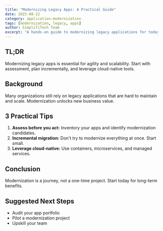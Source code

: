 ```yaml
---
title: "Modernizing Legacy Apps: A Practical Guide"
date: 2025-08-22
category: application-modernization
tags: [modernization, legacy, apps]
author: SimplifiTech Team
excerpt: "A hands-on guide to modernizing legacy applications for today's cloud-native world."
---
```


## TL;DR
Modernizing legacy apps is essential for agility and scalability. Start with assessment, plan incrementally, and leverage cloud-native tools.

## Background
Many organizations still rely on legacy applications that are hard to maintain and scale. Modernization unlocks new business value.

## 3 Practical Tips
1. **Assess before you act:** Inventory your apps and identify modernization candidates.
2. **Incremental migration:** Don't try to modernize everything at once. Start small.
3. **Leverage cloud-native:** Use containers, microservices, and managed services.

## Conclusion
Modernization is a journey, not a one-time project. Start today for long-term benefits.

## Suggested Next Steps
- Audit your app portfolio
- Pilot a modernization project
- Upskill your team
